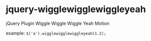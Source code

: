 # jquery-wigglewigglewiggleyeah
jQuery Plugin Wiggle Wiggle Wiggle Yeah Motion

example: `$('a').wigglewigglewiggleyeah(1.2);`

